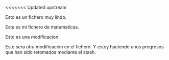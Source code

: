 <<<<<<< Updated upstream
<Nuestro cliente es el mejor.>

Esto es un fichero muy lindo.

Este es mi fichero de matematicas.

Esto es una modificacion.

Esto sera otra modificacion en el fichero. Y estoy haciendo unos progresos que han sido retomados mediante el stash.


